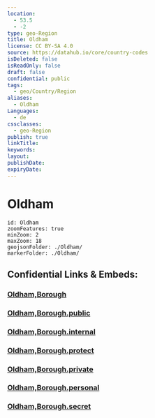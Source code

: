 ```yaml
---
location:
  - 53.5
  - -2
type: geo-Region
title: Oldham
license: CC BY-SA 4.0
source: https://datahub.io/core/country-codes
isDeleted: false
isReadOnly: false
draft: false
confidential: public
tags:
  - geo/Country/Region
aliases:
  - Oldham
Languages:
  - de
cssclasses:
  - geo-Region
publish: true
linkTitle:
keywords:
layout:
publishDate:
expiryDate:
---
```


# Oldham

```leaflet
id: Oldham
zoomFeatures: true 
minZoom: 2 
maxZoom: 18
geojsonFolder: ./Oldham/
markerFolder: ./Oldham/
```


## Confidential Links & Embeds: 

### [Oldham,Borough](/_Standards/Earth/Continent/Europe/Europe~North/UK/England/Regions~England/North_West_England/Manchester,County/Oldham,Borough.md) 

### [Oldham,Borough.public](/_public/Earth/Continent/Europe/Europe~North/UK/England/Regions~England/North_West_England/Manchester,County/Oldham,Borough.public.md) 

### [Oldham,Borough.internal](/_internal/Earth/Continent/Europe/Europe~North/UK/England/Regions~England/North_West_England/Manchester,County/Oldham,Borough.internal.md) 

### [Oldham,Borough.protect](/_protect/Earth/Continent/Europe/Europe~North/UK/England/Regions~England/North_West_England/Manchester,County/Oldham,Borough.protect.md) 

### [Oldham,Borough.private](/_private/Earth/Continent/Europe/Europe~North/UK/England/Regions~England/North_West_England/Manchester,County/Oldham,Borough.private.md) 

### [Oldham,Borough.personal](/_personal/Earth/Continent/Europe/Europe~North/UK/England/Regions~England/North_West_England/Manchester,County/Oldham,Borough.personal.md) 

### [Oldham,Borough.secret](/_secret/Earth/Continent/Europe/Europe~North/UK/England/Regions~England/North_West_England/Manchester,County/Oldham,Borough.secret.md)

